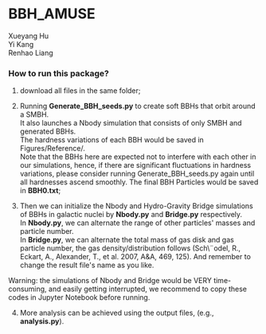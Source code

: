 # BBH_AMUSE
Xueyang Hu  
Yi Kang  
Renhao Liang  

### How to run this package?

1. download all files in the same folder;

2. Running **Generate_BBH_seeds.py** to create soft BBHs that orbit around a SMBH.  
It also launches a Nbody simulation that consists of only SMBH and generated BBHs.  
The hardness variations of each BBH would be saved in Figures/Reference/.  
Note that the BBHs here are expected not to interfere with each other in our simulations, hence, if there are significant fluctuations in hardness variations, please consider running Generate_BBH_seeds.py again until all hardnesses ascend smoothly.
The final BBH Particles would be saved in **BBH0.txt**;

3. Then we can initialize the Nbody and Hydro-Gravity Bridge simulations of BBHs in galactic nuclei by **Nbody.py** and **Bridge.py** respectively.  
In **Nbody.py**, we can alternate the range of other particles' masses and particle number.  
In **Bridge.py**, we can alternate the total mass of gas disk and gas particle number, the gas density/distribution follows (Sch\¨odel, R., Eckart, A., Alexander, T., et al. 2007, A&A, 469, 125). And remember to change the result file's name as you like.  

Warning: the simulations of Nbody and Bridge would be VERY time-consuming, and easily getting interrupted, we recommend to copy these codes in Jupyter Notebook before running.

4. More analysis can be achieved using the output files, (e.g., **analysis.py**).


